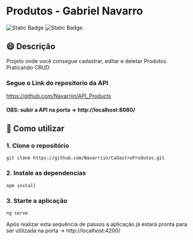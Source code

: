 # Produtos - Gabriel Navarro
![Static Badge](https://img.shields.io/badge/TypeScript-blue)
![Static Badge](https://img.shields.io/badge/Angular-blue)



## :smile: Descrição
Projeto onde você consegue cadastrar, editar e deletar Produtos. Praticando CRUD

### Segue o Link do repositorio da API    
https://github.com/Navarriin/API_Products 

#### OBS: subir a API na porta -> http://localhost:8080/

## :pushpin: Como utilizar 
### 1. Clone o repositório
```
git clone https://github.com/Navarriin/CadastroProdutos.git
```
### 2. Instale as dependencias
```
npm install
```

### 3. Starte a aplicação
```
ng serve
```

Após realizar esta sequência de passos a aplicação já estará pronta para ser utilizada na porta -> http://localhost:4200/
